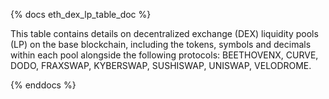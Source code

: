 {% docs eth_dex_lp_table_doc %}

This table contains details on decentralized exchange (DEX) liquidity pools (LP) on the base blockchain, including the tokens, symbols and decimals within each pool alongside the following protocols: BEETHOVENX, CURVE, DODO, FRAXSWAP, KYBERSWAP, SUSHISWAP, UNISWAP, VELODROME. 

{% enddocs %}